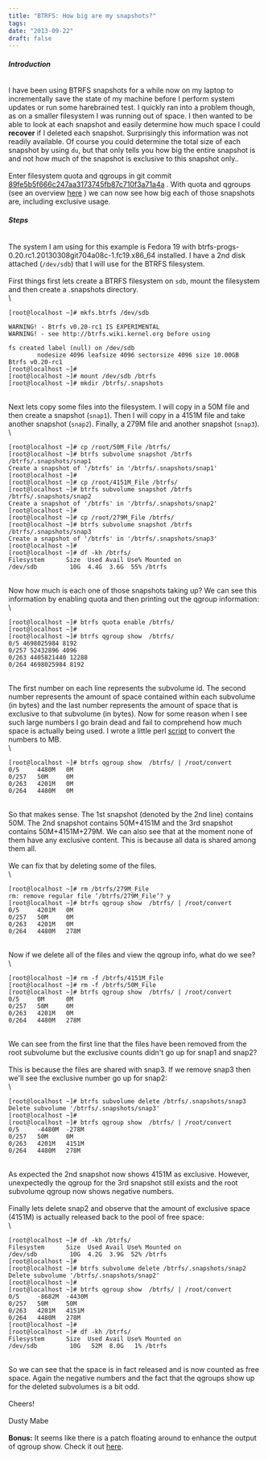 ```yaml
---
title: "BTRFS: How big are my snapshots?"
tags:
date: "2013-09-22"
draft: false
---
```


#### *Introduction*

\
I have been using BTRFS snapshots for a while now on my laptop to
incrementally save the state of my machine before I perform system
updates or run some harebrained test. I quickly ran into a problem
though, as on a smaller filesystem I was running out of space. I then
wanted to be able to look at each snapshot and easily determine how much
space I could **recover** if I deleted each snapshot. Surprisingly this
information was not readily available. Of course you could determine the
total size of each snapshot by using `du`, but that only tells you how
big the entire snapshot is and not how much of the snapshot is exclusive
to this snapshot only..\
\
Enter filesystem quota and qgroups in git commit
[89fe5b5f666c247aa3173745fb87c710f3a71a4a](http://git.kernel.org/cgit/linux/kernel/git/mason/btrfs-progs.git/commit/?id=89fe5b5f666c247aa3173745fb87c710f3a71a4a)
. With quota and qgroups (see an overview
[here](http://sensille.com/qgroups.pdf) ) we can now see how big each of
those snapshots are, including exclusive usage.

#### *Steps*

\
The system I am using for this example is Fedora 19 with
btrfs-progs-0.20.rc1.20130308git704a08c-1.fc19.x86\_64 installed. I have
a 2nd disk attached (`/dev/sdb`) that I will use for the BTRFS
filesystem.\
\
First things first lets create a BTRFS filesystem on `sdb`, mount the
filesystem and then create a .snapshots directory.\
\

```nohighlight
[root@localhost ~]# mkfs.btrfs /dev/sdb

WARNING! - Btrfs v0.20-rc1 IS EXPERIMENTAL
WARNING! - see http://btrfs.wiki.kernel.org before using

fs created label (null) on /dev/sdb
        nodesize 4096 leafsize 4096 sectorsize 4096 size 10.00GB
Btrfs v0.20-rc1
[root@localhost ~]# 
[root@localhost ~]# mount /dev/sdb /btrfs
[root@localhost ~]# mkdir /btrfs/.snapshots
```

\
Next lets copy some files into the filesystem. I will copy in a 50M file
and then create a snapshot (`snap1`). Then I will copy in a 4151M file
and take another snapshot (`snap2`). Finally, a 279M file and another
snapshot (`snap3`).\
\

```nohighlight
[root@localhost ~]# cp /root/50M_File /btrfs/
[root@localhost ~]# btrfs subvolume snapshot /btrfs /btrfs/.snapshots/snap1
Create a snapshot of '/btrfs' in '/btrfs/.snapshots/snap1'
[root@localhost ~]# 
[root@localhost ~]# cp /root/4151M_File /btrfs/
[root@localhost ~]# btrfs subvolume snapshot /btrfs /btrfs/.snapshots/snap2
Create a snapshot of '/btrfs' in '/btrfs/.snapshots/snap2'
[root@localhost ~]# 
[root@localhost ~]# cp /root/279M_File /btrfs/
[root@localhost ~]# btrfs subvolume snapshot /btrfs /btrfs/.snapshots/snap3
Create a snapshot of '/btrfs' in '/btrfs/.snapshots/snap3'
[root@localhost ~]# 
[root@localhost ~]# df -kh /btrfs/
Filesystem      Size  Used Avail Use% Mounted on
/dev/sdb         10G  4.4G  3.6G  55% /btrfs
```

\
Now how much is each one of those snapshots taking up? We can see this
information by enabling quota and then printing out the qgroup
information:\
\

```nohighlight
[root@localhost ~]# btrfs quota enable /btrfs/
[root@localhost ~]# 
[root@localhost ~]# btrfs qgroup show  /btrfs/
0/5 4698025984 8192
0/257 52432896 4096
0/263 4405821440 12288
0/264 4698025984 8192
```

\
The first number on each line represents the subvolume id. The second
number represents the amount of space contained within each subvolume
(in bytes) and the last number represents the amount of space that is
exclusive to that subvolume (in bytes). Now for some reason when I see
such large numbers I go brain dead and fail to comprehend how much space
is actually being used. I wrote a little perl
[script](/2013-09-22/convert) to convert the numbers to MB.\
\

```nohighlight
[root@localhost ~]# btrfs qgroup show  /btrfs/ | /root/convert
0/5     4480M   0M
0/257   50M     0M
0/263   4201M   0M
0/264   4480M   0M
```

\
So that makes sense. The 1st snapshot (denoted by the 2nd line) contains
50M. The 2nd snapshot contains 50M+4151M and the 3rd snapshot contains
50M+4151M+279M. We can also see that at the moment none of them have any
exclusive content. This is because all data is shared among them all.\
\
We can fix that by deleting some of the files.\
\

```nohighlight
[root@localhost ~]# rm /btrfs/279M_File
rm: remove regular file ‘/btrfs/279M_File’? y
[root@localhost ~]# btrfs qgroup show  /btrfs/ | /root/convert
0/5     4201M   0M
0/257   50M     0M
0/263   4201M   0M
0/264   4480M   278M
```

\
Now if we delete all of the files and view the qgroup info, what do we
see?\
\

```nohighlight
[root@localhost ~]# rm -f /btrfs/4151M_File
[root@localhost ~]# rm -f /btrfs/50M_File
[root@localhost ~]# btrfs qgroup show  /btrfs/ | /root/convert
0/5     0M      0M
0/257   50M     0M
0/263   4201M   0M
0/264   4480M   278M
```

\
We can see from the first line that the files have been removed from the
root subvolume but the exclusive counts didn't go up for snap1 and
snap2?\
\
This is because the files are shared with snap3. If we remove snap3 then
we'll see the exclusive number go up for snap2:\
\

```nohighlight
[root@localhost ~]# btrfs subvolume delete /btrfs/.snapshots/snap3
Delete subvolume '/btrfs/.snapshots/snap3'
[root@localhost ~]#
[root@localhost ~]# btrfs qgroup show  /btrfs/ | /root/convert
0/5     -4480M  -278M
0/257   50M     0M
0/263   4201M   4151M
0/264   4480M   278M
```

\
As expected the 2nd snapshot now shows 4151M as exclusive. However,
unexpectedly the qgroup for the 3rd snapshot still exists and the root
subvolume qgroup now shows negative numbers.\
\
Finally lets delete snap2 and observe that the amount of exclusive space
(4151M) is actually released back to the pool of free space:\
\

```nohighlight
[root@localhost ~]# df -kh /btrfs/
Filesystem      Size  Used Avail Use% Mounted on
/dev/sdb         10G  4.2G  3.9G  52% /btrfs
[root@localhost ~]#
[root@localhost ~]# btrfs subvolume delete /btrfs/.snapshots/snap2
Delete subvolume '/btrfs/.snapshots/snap2'
[root@localhost ~]#
[root@localhost ~]# btrfs qgroup show  /btrfs/ | /root/convert
0/5     -8682M  -4430M
0/257   50M     50M
0/263   4201M   4151M
0/264   4480M   278M
[root@localhost ~]#
[root@localhost ~]# df -kh /btrfs/
Filesystem      Size  Used Avail Use% Mounted on
/dev/sdb         10G   52M  8.0G   1% /btrfs
```

\
So we can see that the space is in fact released and is now counted as
free space. Again the negative numbers and the fact that the qgroups
show up for the deleted subvolumes is a bit odd.\
\
Cheers!\
\
Dusty Mabe\
\
**Bonus:** It seems like there is a patch floating around to enhance the
output of qgroup show. Check it out
[here](http://comments.gmane.org/gmane.comp.file-systems.btrfs/21545).
